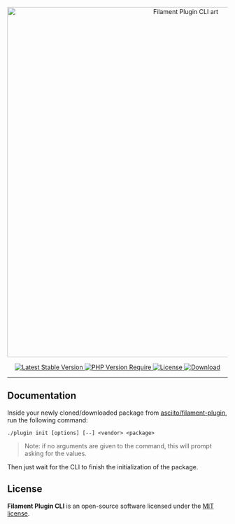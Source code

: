 <p align="center">
    <a href="https://github.com/asciito/filament-plugin">
        <img width="800" src="https://banners.beyondco.de/Filament%20Plugin%20%3Cspan%20style='color:%20rgba(255,44,32,1)'%3ECLI%3C/span%3E.png?theme=light&pattern=architect&style=style_2&description=This%20CLI%20should%20beused%20only%20with%20%27asciito/filament-plugin%27&packageName=./plugin%20init%20%5Boptions%5D%20%5B--%5D%20%3Cvendor%3E%20%3Cpackage%3E&md=1&showWatermark=1&fontSize=180px&images=none" alt="Filament Plugin CLI art">
    </a>
</p>

<p align="center">
    <a href=https://packagist.org/packages/asciito/filament-plugin-cl">
        <img src="https://poser.pugx.org/asciito/filament-plugin-cli/v" alt="Latest Stable Version">
    </a>
    <a href="https://packagist.org/packages/asciito/filament-plugin-cli">
        <img src="https://poser.pugx.org/asciito/filament-plugin-cli/require/php" alt="PHP Version Require">
    </a>
    <a href="https://packagist.org/packages/asciito/filament-plugin-cli">
        <img src="https://poser.pugx.org/asciito/filament-plugin-cli/license.svg" alt="License">
    </a>
    <a href="https://packagist.org/packages/asciito/filament-plugin-cli">
        <img src="https://poser.pugx.org/asciito/filament-plugin-cli/downloads" alt="Download">
    </a>
</p>

------

## Documentation

Inside your newly cloned/downloaded package from [asciito/filament-plugin](https://github.com/asciito/filament-plugin), run the following command:

```shell
./plugin init [options] [--] <vendor> <package>
```

> Note: if no arguments are given to the command, this will prompt asking for the values.

Then just wait for the CLI to finish the initialization of the package.

## License

**Filament Plugin CLI** is an open-source software licensed under the [MIT license](./LICENSE.md).
